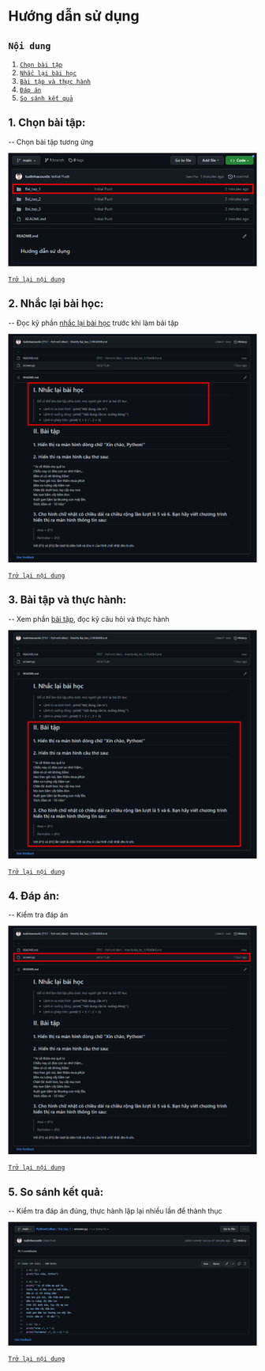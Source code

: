 # Hướng dẫn sử dụng

## ```Nội dung```
1. [`Chọn bài tập`](#1-chọn-bài-tập)
2. [`Nhắc lại bài học`](#2-nhắc-lại-bài-học)
3. [`Bài tập và thực hành`](#3-bài-tập-và-thực-hành)
4. [`Đáp án`](#4-đáp-án)
4. [`So sánh kết quả`](#5-so-sánh-kết-quả)

## 1. Chọn bài tập:
-- Chọn bài tập tương ứng

![alt text](https://github.com/CodeWithTu/PythonCoBan/blob/main/Huong_dan_1.png?raw=true "Tú thích lập trình(lập trình Python cơ bản) - Chọn bài tập tương ứng")

[`Trở lại nội dung`](#nội-dung)
## 2. Nhắc lại bài học:
-- Đọc kỹ phần <ins>nhắc lại bài học</ins> trước khi làm bải tập

![alt text](https://github.com/CodeWithTu/PythonCoBan/blob/main/Huong_dan_2.png?raw=true "Tú thích lập trình(lập trình Python cơ bản) - Đọc kỹ nhắc lại bài học trước khi làm bài tập")

[`Trở lại nội dung`](#nội-dung)
## 3. Bài tập và thực hành:
-- Xem phần <ins>bài tập</ins>, đọc kỹ câu hỏi và thực hành

![alt text](https://github.com/CodeWithTu/PythonCoBan/blob/main/Huong_dan_3.png?raw=true "Tú thích lập trình(lập trình Python cơ bản) - xem phần bài tập, đọc kỹ câu hỏi và thự hành")

[`Trở lại nội dung`](#nội-dung)
## 4. Đáp án:
-- Kiểm tra đáp án

![alt text](https://github.com/CodeWithTu/PythonCoBan/blob/main/Huong_dan_4.png?raw=true "Tú thích lập trình(lập trình Python cơ bản) - xem phần bài tập, đọc kỹ câu hỏi và thự hành")

[`Trở lại nội dung`](#nội-dung)

## 5. So sánh kết quả:
-- Kiểm tra đáp án đúng, thực hành lặp lại nhiều lần để thành thục

![alt text](https://github.com/CodeWithTu/PythonCoBan/blob/main/Huong_dan_5.PNG?raw=true "Tú thích lập trình(lập trình Python cơ bản) - Kiểm tra đáp án đúng, thực hành lặp lại nhiều lần để thành thục")

[`Trở lại nội dung`](#nội-dung)


